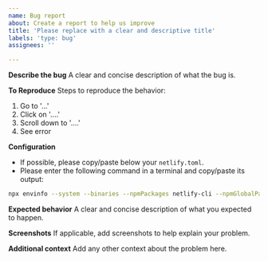 ```yaml
---
name: Bug report
about: Create a report to help us improve
title: 'Please replace with a clear and descriptive title'
labels: 'type: bug'
assignees: ''

---
```


**Describe the bug**
A clear and concise description of what the bug is.

**To Reproduce**
Steps to reproduce the behavior:

1. Go to '...'
2. Click on '....'
3. Scroll down to '....'
4. See error

**Configuration**

- If possible, please copy/paste below your `netlify.toml`.
- Please enter the following command in a terminal and copy/paste its output:

```bash
npx envinfo --system --binaries --npmPackages netlify-cli --npmGlobalPackages netlify-cli
```

**Expected behavior**
A clear and concise description of what you expected to happen.

**Screenshots**
If applicable, add screenshots to help explain your problem.

**Additional context**
Add any other context about the problem here.

